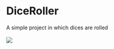 # DiceRoller
A simple project in which dices are rolled
<br>
<br>
<img src="https://imgur.com/L70Rfcr">
